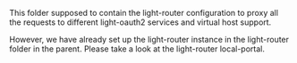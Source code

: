 This folder supposed to contain the light-router configuration to proxy all the requests to different light-oauth2 services and virtual host support.

However, we have already set up the light-router instance in the light-router folder in the parent. Please take a look at the light-router local-portal.
